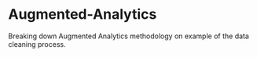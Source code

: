 # Augmented-Analytics
Breaking down Augmented Analytics methodology on example of the data cleaning process.  
